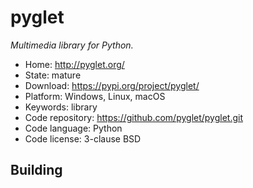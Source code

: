 # pyglet

_Multimedia library for Python._

- Home: http://pyglet.org/
- State: mature
- Download: https://pypi.org/project/pyglet/
- Platform: Windows, Linux, macOS
- Keywords: library
- Code repository: https://github.com/pyglet/pyglet.git
- Code language: Python
- Code license: 3-clause BSD

## Building
